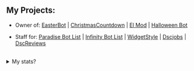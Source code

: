 <br />

## My Projects:
- Owner of: [EasterBot](https://discord.com/api/oauth2/authorize?client_id=810568485905236018&permissions=268954705&scope=bot) | [ChristmasCountdown](#) | [El Mod](https://discord.com/oauth2/authorize?client_id=857564240784916490&permissions=1559751927&scope=bot) | [Halloween Bot](https://discord.com/api/oauth2/authorize?client_id=852564657674649636&permissions=139586817089&scope=bot%20applications.commands)

- Staff for: [Paradise Bot List](https://paradisebots.net/) | [Infinity Bot List](https://infinitybotlist.com/) | [WidgetStyle](https://www.widgetstyle.xyz/) | [Dscjobs](https://dscjobs.org/) | [DscReviews](#)


<br />

<details>
<summary>My stats?</summary>
<br>
I mostly use Private Repos or Organizations 
  
  
![GitHub stats](https://github-readme-stats.vercel.app/api?username=Harley200317&show_icons=true&theme=radical)
![Top Langs](https://github-readme-stats.vercel.app/api/top-langs/?username=Harley200317&theme=radical)

</details>
